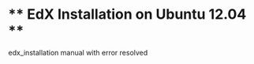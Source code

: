 ** EdX Installation on Ubuntu 12.04 **
=======================================

edx_installation manual with error resolved


